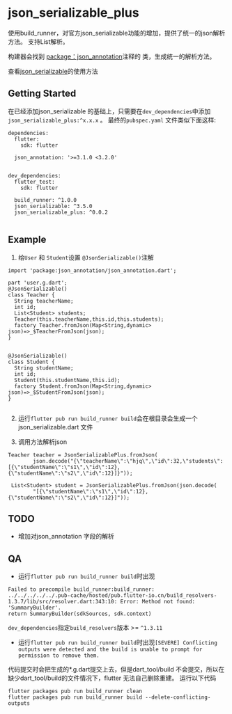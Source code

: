 # json_serializable_plus

使用build_runner，对官方json_serializable功能的增加，提供了统一的json解析方法。
支持List解析。

构建器会找到 [package：json_annotation](https://pub.dev/packages/json_annotation)注释的 类，生成统一的解析方法。

查看[json_serializable](https://pub.dev/packages/json_serializable)的使用方法

## Getting Started

在已经添加json_serializable 的基础上，只需要在`dev_dependencies`中添加`json_serializable_plus:^x.x.x` 。
最终的`pubspec.yaml` 文件类似下面这样:
```
dependencies:
  flutter:
    sdk: flutter

  json_annotation: '>=3.1.0 <3.2.0'


dev_dependencies:
  flutter_test:
    sdk: flutter

  build_runner: ^1.0.0
  json_serializable: ^3.5.0
  json_serializable_plus: ^0.0.2


```
## Example
1. 给`User` 和 `Student`设置 `@JsonSerializable()`注解

```
import 'package:json_annotation/json_annotation.dart';

part 'user.g.dart';
@JsonSerializable()
class Teacher {
  String teacherName;
  int id;
  List<Student> students;
  Teacher(this.teacherName,this.id,this.students);
  factory Teacher.fromJson(Map<String,dynamic> json)=>_$TeacherFromJson(json);
}


@JsonSerializable()
class Student {
  String studentName;
  int id;
  Student(this.studentName,this.id);
  factory Student.fromJson(Map<String,dynamic> json)=>_$StudentFromJson(json);
}


```


2. 运行`flutter pub run build_runner build`会在根目录会生成一个json_serializable.dart 文件

3. 调用方法解析json

```
Teacher teacher = JsonSerializablePlus.fromJson(
        json.decode("{\"teacherName\":\"hjq\",\"id\":32,\"students\":[{\"studentName\":\"s1\",\"id\":12},{\"studentName\":\"s2\",\"id\":12}]}"));

 List<Student> student = JsonSerializablePlus.fromJson(json.decode(
        "[{\"studentName\":\"s1\",\"id\":12},{\"studentName\":\"s2\",\"id\":12}]"));
```

## TODO
* 增加对json_annotation 字段的解析

## QA

* 运行`flutter pub run build_runner build`时出现

```
Failed to precompile build_runner:build_runner:
../../../../../.pub-cache/hosted/pub.flutter-io.cn/build_resolvers-1.3.7/lib/src/resolver.dart:343:10: Error: Method not found: 'SummaryBuilder'.
return SummaryBuilder(sdkSources, sdk.context)
 ```

`dev_dependencies`指定`build_resolvers`版本 >= `^1.3.11`


* 运行`flutter pub run build_runner build`时出现`[SEVERE] Conflicting outputs were detected and the build is unable to prompt for permission to remove them.`

代码提交时会把生成的*.g.dart提交上去，但是dart_tool/build 不会提交，所以在缺少dart_tool/build的文件情况下，flutter 无法自己删除重建。
运行以下代码

```
flutter packages pub run build_runner clean
flutter packages pub run build_runner build --delete-conflicting-outputs
```


